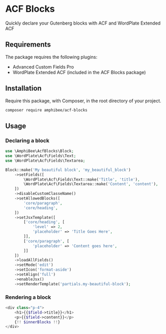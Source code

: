 # ACF Blocks

Quickly declare your Gutenberg blocks with ACF and WordPlate Extended ACF

## Requirements

The package requires the following plugins:

- Advanced Custom Fields Pro
- WordPlate Extended ACF (included in the ACF Blocks package)

## Installation

Require this package, with Composer, in the root directory of your project.

```bash
composer require amphibee/acf-blocks
```

## Usage

### Declaring a block

```php
use \AmphiBee\AcfBlocks\Block;
use \WordPlate\Acf\Fields\Text;
use \WordPlate\Acf\Fields\Textarea;

Block::make('My beautiful block', 'my_beautiful_block')
    ->setFields([
        \WordPlate\Acf\Fields\Text::make('Title', 'title'),
        \WordPlate\Acf\Fields\Textarea::make('Content', 'content'),
    ])
    ->disableCustomClasseName()
    ->setAllowedBlocks([
        'core/paragraph',
        'core/heading',
    ])
    ->setJsxTemplate([
        ['core/heading', [
            'level' => 2,
            'placeholder' => 'Title Goes Here',
        ]],
        ['core/paragraph', [
            'placeholder' => 'Content goes here',
        ]]
    ])
    ->loadAllFields()
    ->setMode('edit')
    ->setIcon('format-aside')
    ->setAlign('full')
    ->enableJsx()
    ->setRenderTemplate('partials.my-beautiful-block');
```

### Rendering a block

```php
<div class="p-4">
    <h1>{{$field->title}}</h1>
    <p>{{$field->content}}</p>
    {!! $innerBlocks !!}
</div>